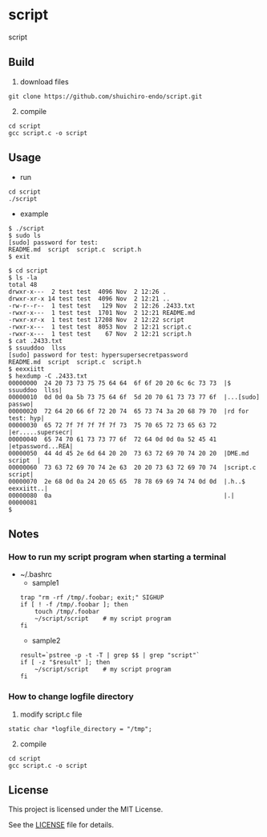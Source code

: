 # script

script

## Build
1. download files
```
git clone https://github.com/shuichiro-endo/script.git
```
2. compile
```
cd script
gcc script.c -o script
```

## Usage
- run
```
cd script
./script
```

- example
```
$ ./script
$ sudo ls
[sudo] password for test: 
README.md  script  script.c  script.h
$ exit

$ cd script
$ ls -la
total 48
drwxr-x---  2 test test  4096 Nov  2 12:26 .
drwxr-xr-x 14 test test  4096 Nov  2 12:21 ..
-rw-r--r--  1 test test   129 Nov  2 12:26 .2433.txt
-rwxr-x---  1 test test  1701 Nov  2 12:21 README.md
-rwxr-xr-x  1 test test 17208 Nov  2 12:22 script
-rwxr-x---  1 test test  8053 Nov  2 12:21 script.c
-rwxr-x---  1 test test    67 Nov  2 12:21 script.h
$ cat .2433.txt
$ ssuuddoo  llss
[sudo] password for test: hypersupersecretpassword
README.md  script  script.c  script.h
$ eexxiitt
$ hexdump -C .2433.txt
00000000  24 20 73 73 75 75 64 64  6f 6f 20 20 6c 6c 73 73  |$ ssuuddoo  llss|
00000010  0d 0d 0a 5b 73 75 64 6f  5d 20 70 61 73 73 77 6f  |...[sudo] passwo|
00000020  72 64 20 66 6f 72 20 74  65 73 74 3a 20 68 79 70  |rd for test: hyp|
00000030  65 72 7f 7f 7f 7f 7f 73  75 70 65 72 73 65 63 72  |er.....supersecr|
00000040  65 74 70 61 73 73 77 6f  72 64 0d 0d 0a 52 45 41  |etpassword...REA|
00000050  44 4d 45 2e 6d 64 20 20  73 63 72 69 70 74 20 20  |DME.md  script  |
00000060  73 63 72 69 70 74 2e 63  20 20 73 63 72 69 70 74  |script.c  script|
00000070  2e 68 0d 0a 24 20 65 65  78 78 69 69 74 74 0d 0d  |.h..$ eexxiitt..|
00000080  0a                                                |.|
00000081
$ 
```

## Notes
### How to run my script program when starting a terminal
- ~/.bashrc
  - sample1
  ```
  trap "rm -rf /tmp/.foobar; exit;" SIGHUP
  if [ ! -f /tmp/.foobar ]; then
      touch /tmp/.foobar
      ~/script/script    # my script program
  fi
  ```
  - sample2
  ```
  result=`pstree -p -t -T | grep $$ | grep "script"`
  if [ -z "$result" ]; then
      ~/script/script    # my script program
  fi
  ```

### How to change logfile directory
1. modify script.c file
```
static char *logfile_directory = "/tmp";
```
2. compile
```
cd script
gcc script.c -o script
```

## License
This project is licensed under the MIT License.

See the [LICENSE](https://github.com/shuichiro-endo/script/blob/main/LICENSE) file for details.
